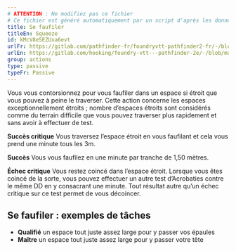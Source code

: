 ```yaml
---
# ATTENTION : Ne modifiez pas ce fichier
# Ce fichier est généré automatiquement par un script d'après les données du module Foundry VTT officiel et de sa traduction
title: Se faufiler
titleEn: Squeeze
id: kMcV8e5EZUxa6evt
urlFr: https://gitlab.com/pathfinder-fr/foundryvtt-pathfinder2-fr/-/blob/master/data/classes/kMcV8e5EZUxa6evt.htm
urlEn: https://gitlab.com/hooking/foundry-vtt---pathfinder-2e/-/blob/master/packs/data/classes.db/squeeze.json
group: actions
type: passive
typeFr: Passive
---
```

Vous vous contorsionnez pour vous faufiler dans un espace si étroit que vous pouvez à peine le traverser. Cette action concerne les espaces exceptionnellement étroits ; nombre d’espaces étroits sont considérés comme du terrain difficile que vous pouvez traverser plus rapidement et sans avoir à effectuer de test. 

**Succès critique** Vous traversez l’espace étroit en vous faufilant et cela vous prend une minute tous les 3m.

**Succès** Vous vous faufilez en une minute par tranche de 1,50 mètres.

**Échec critique** Vous restez coincé dans l’espace étroit. Lorsque vous êtes coincé de la sorte, vous pouvez effectuer un autre test d’Acrobaties contre le même DD en y consacrant une minute. Tout résultat autre qu’un échec critique sur ce test permet de vous décoincer.

## Se faufiler : exemples de tâches


- **Qualifié** un espace tout juste assez large pour y passer vos épaules
- **Maître** un espace tout juste assez large pour y passer votre tête


